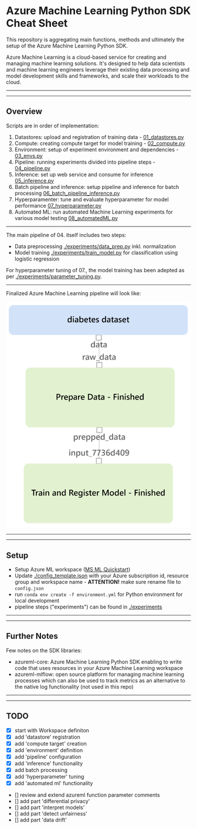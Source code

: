 # Azure Machine Learning Python SDK Cheat Sheet

This repository is aggregating main functions, methods and ultimately the setup of the Azure Machine Learning Python SDK.

Azure Machine Learning is a cloud-based service for creating and managing machine learning solutions. It's designed to help data scientists and machine learning engineers leverage their existing data processing and model development skills and frameworks, and scale their workloads to the cloud.

------------------------------------------------
------------------------------------------------

## Overview
Scripts are in order of implementation:
1. Datastores: upload and registration of training data - [01_datastores.py](./01_datastores.py)
2. Compute: creating compute target for model training - [02_compute.py](./02_compute.py)
3. Environment: setup of experiment environment and dependencies - [03_envs.py](./03_envs.py)
4. Pipeline: running experiments divided into pipeline steps - [04_pipeline.py](./04_pipeline.py)
5. Inference: set up web service and consume for inference [05_inference.py](./05_inference.py)
6. Batch pipeline and inference: setup pipeline and inference for batch processing [06_batch_pipeline_inference.py](./06_batch_pipeline_inference.py)
7. Hyperparamenter: tune and evaluate hyperparameter for model performance [07_hyperparameter.py](./07_hyperparameter.py)
8. Automated ML: run automated Machine Learning experiments for various model testing [08_automatedML.py](./08_automatedML.py)

------------------------------------------------

The main pipeline of 04. itself includes two steps:
- Data preprocessing [./experiments/data_prep.py](./experiments/data_prep.py) inkl. normalization
- Model training [./experiments/train_model.py](./experiments/train_model.py) for classification using logistic regression

For hyperparameter tuning of 07., the model training has been adepted as per [./experiments/parameter_tuning.py](./experiments/parameter_tuning.py).

------------------------------------------------

Finalized Azure Machine Learning pipeline will look like:

![Azure ML Pipeline with two steps](./assets/pipeline_run.png "Azure ML Pipeline")

------------------------------------------------
------------------------------------------------

## Setup
- Setup Azure ML workspace ([MS ML Quickstart](https://docs.microsoft.com/en-us/azure/machine-learning/quickstart-create-resources))
- Update [./config_template.json](./config_template.json) with your Azure subscription id, resource group and workspace name - **ATTENTION!** make sure rename file to `config.json`
- run `conda env create -f environment.yml` for Python environment for local development
- pipeline steps ("experiments") can be found in [./experiments](./experiments)

------------------------------------------------
------------------------------------------------

## Further Notes
Few notes on the SDK libraries:
- azureml-core: Azure Machine Learning Python SDK enabling to write code that uses resources in your Azure Machine Learning workspace
- azureml-mlflow: open source platform for managing machine learning processes which can also be used to track metrics as an alternative to the native log functionality (not used in this repo)

------------------------------------------------
------------------------------------------------

## TODO
- [x] start with Workspace definiton
- [x] add 'datastore' registration
- [x] add 'compute target' creation
- [x] add 'environment' definition
- [x] add 'pipeline' configuration
- [x] add 'inference' functionality
- [x] add batch processing
- [x] add 'hyperparameter' tuning 
- [x] add 'automated ml' functionality
- [] review and extend azureml function parameter comments
- [] add part 'differential privacy'
- [] add part 'interpret models'
- [] add part 'detect unfairness'
- [] add part 'data drift'